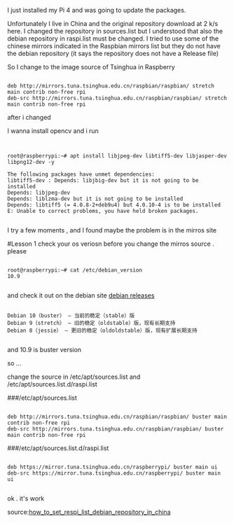 

I just installed my Pi 4 and was going to update the packages.

Unfortunately I live in China and the original repository download at 2 k/s here. I changed the repository in sources.list but I understood that also the debian repository in raspi.list must be changed. I tried to use some of the chinese mirrors indicated in the Raspbian mirrors list but they do not have the debian repository (it says the repository does not have a Release file)

So I change to the image source of Tsinghua in Raspberry 

```

deb http://mirrors.tuna.tsinghua.edu.cn/raspbian/raspbian/ stretch main contrib non-free rpi
deb-src http://mirrors.tuna.tsinghua.edu.cn/raspbian/raspbian/ stretch main contrib non-free rpi

```

after i changed

I wanna install opencv and i run


```


root@raspberrypi:~# apt install libjpeg-dev libtiff5-dev libjasper-dev libpng12-dev -y

The following packages have unmet dependencies:
libtiff5-dev : Depends: libjbig-dev but it is not going to be installed
Depends: libjpeg-dev
Depends: liblzma-dev but it is not going to be installed
Depends: libtiff5 (= 4.0.8-2+deb9u4) but 4.0.10-4 is to be installed
E: Unable to correct problems, you have held broken packages.


```


I try a few moments , and I found maybe the problem is in the mirros site

#Lesson 1 check your os veriosn before you change the mirros source . please


```console 

root@raspberrypi:~# cat /etc/debian_version
10.9


```

and check it out on the debian site [debian releases](https://www.debian.org/releases/)


```

Debian 10（buster） — 当前的稳定（stable）版
Debian 9（stretch） — 旧的稳定（oldstable）版，现有长期支持
Debian 8（jessie） — 更旧的稳定（oldoldstable）版，现有扩展长期支持


```


and 10.9 is buster version

so ...

change the source in /etc/apt/sources.list and  /etc/apt/sources.list.d/raspi.list


###/etc/apt/sources.list
```

deb http://mirrors.tuna.tsinghua.edu.cn/raspbian/raspbian/ buster main contrib non-free rpi
deb-src http://mirrors.tuna.tsinghua.edu.cn/raspbian/raspbian/ buster main contrib non-free rpi

```

###/etc/apt/sources.list.d/raspi.list


```

deb https://mirror.tuna.tsinghua.edu.cn/raspberrypi/ buster main ui
deb-src https://mirror.tuna.tsinghua.edu.cn/raspberrypi/ buster main ui


```



ok . it's work


source:[how_to_set_respi_list_debian_repository_in_china](https://blog.csdn.net/weixin_43894786/article/details/105642275)


